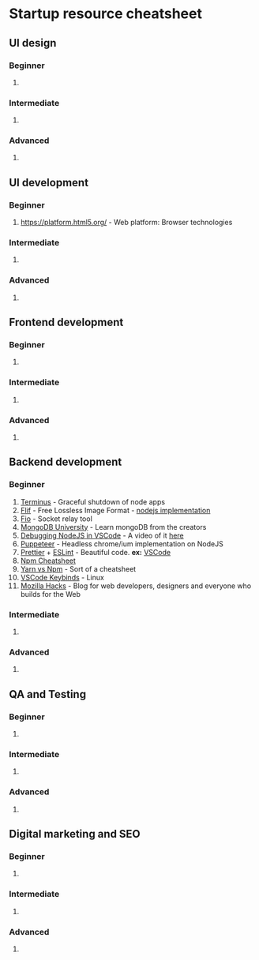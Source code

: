 # Startup resource cheatsheet

## UI design

### Beginner

1.

### Intermediate

1.

### Advanced

1.

## UI development

### Beginner

1.  https://platform.html5.org/ - Web platform: Browser technologies

### Intermediate

1.

### Advanced

1.

## Frontend development

### Beginner

1.

### Intermediate

1.

### Advanced

1.

## Backend development

### Beginner

1.  [Terminus](https://github.com/godaddy/terminus) - Graceful shutdown of node apps
2.  [Flif](http://flif.info/) - Free Lossless Image Format - [nodejs implementation](https://github.com/FLIF-hub/node-flif)
3.  [Fio](https://github.com/gnuns/fio) - Socket relay tool
4.  [MongoDB University](https://university.mongodb.com/) - Learn mongoDB from the creators
5.  [Debugging NodeJS in VSCode](https://code.visualstudio.com/docs/nodejs/nodejs-debugging) - A video of it [here](https://www.youtube.com/watch?v=2oFKNL7vYV8)
6.  [Puppeteer](https://github.com/GoogleChrome/puppeteer) - Headless chrome/ium implementation on NodeJS
7.  [Prettier](https://github.com/prettier/prettier/) + [ESLint](https://github.com/eslint/eslint) - Beautiful code. **ex:** [VSCode](https://hackernoon.com/configure-eslint-prettier-and-flow-in-vs-code-for-react-development-c9d95db07213)
8.  [Npm Cheatsheet](https://devhints.io/npm)
9.  [Yarn vs Npm](https://devhints.io/yarn) - Sort of a cheatsheet
10. [VSCode Keybinds](https://code.visualstudio.com/shortcuts/keyboard-shortcuts-linux.pdf) - Linux
11. [Mozilla Hacks](https://hacks.mozilla.org/) - Blog for web developers, designers and everyone who builds for the Web

### Intermediate

1.

### Advanced

1.

## QA and Testing

### Beginner

1.

### Intermediate

1.

### Advanced

1.

## Digital marketing and SEO

### Beginner

1.

### Intermediate

1.

### Advanced

1.
